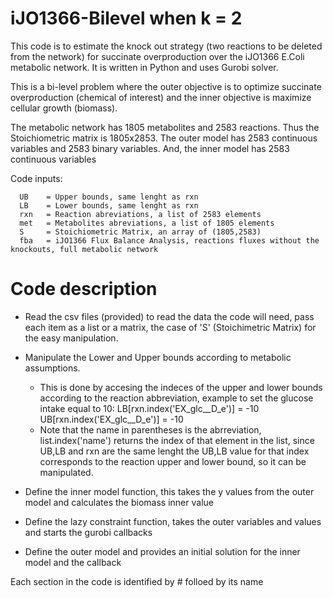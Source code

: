 # iJO1366-Bilevel when k = 2
This code is to estimate the knock out strategy (two reactions to be deleted from the network) for succinate overproduction over the iJO1366 E.Coli metabolic network. It is written in Python and uses Gurobi solver.

This is a bi-level problem where the outer objective is to optimize succinate overproduction (chemical of interest) and the inner objective is maximize cellular growth (biomass).

The metabolic network has 1805 metabolites and 2583 reactions. Thus the Stoichiometric matrix is 1805x2853. The outer model has 2583 continuous variables and 2583 binary variables. And, the inner model has 2583 continuous variables

Code inputs:

      UB    = Upper bounds, same lenght as rxn
      LB    = Lower bounds, same lenght as rxn
      rxn   = Reaction abreviations, a list of 2583 elements 
      met   = Metabolites abreviations, a list of 1805 elements
      S     = Stoichiometric Matrix, an array of (1805,2583)
      fba   = iJO1366 Flux Balance Analysis, reactions fluxes without the knockouts, full metabolic network

# Code description

* Read the csv files (provided) to read the data the code will need, pass each item as a list or a matrix, the case of 'S' (Stoichimetric Matrix) for the easy manipulation.

* Manipulate the Lower and Upper bounds according to metabolic assumptions.
   * This is done by accesing the indeces of the upper and lower bounds according to the reaction abbreviation, example to set the glucose intake equal to 10:
    LB[rxn.index('EX_glc__D_e')] = -10
    UB[rxn.index('EX_glc__D_e')] = -10
   * Note that the name in parentheses is the abrreviation, list.index('name') returns the index of that element in the list, since UB,LB and rxn are the same lenght the UB,LB value for that index corresponds to the reaction upper and lower bound, so it can be manipulated.
   
* Define the inner model function, this takes the y values from the outer model and calculates the biomass inner value

* Define the lazy constraint function, takes the outer variables and values and starts the gurobi callbacks

* Define the outer model and provides an initial solution for the inner model and the callback

Each section in the code is identified by # folloed by its name
